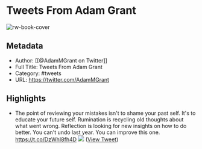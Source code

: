 # Tweets From Adam Grant

![rw-book-cover](https://pbs.twimg.com/profile_images/1427272847643316232/9CeNBJAr.jpg)

## Metadata
- Author: [[@AdamMGrant on Twitter]]
- Full Title: Tweets From Adam Grant
- Category: #tweets
- URL: https://twitter.com/AdamMGrant

## Highlights
- The point of reviewing your mistakes isn't to shame your past self. It's to educate your future self.
  Rumination is recycling old thoughts about what went wrong. Reflection is looking for new insights on how to do better.
  You can't undo last year. You can improve this one. https://t.co/DzWhI8fh4D
  ![](https://pbs.twimg.com/media/FMJHOMGXwA8EoNw.jpg) ([View Tweet](https://twitter.com/AdamMGrant/status/1495838449307426821))
